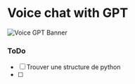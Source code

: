 # Voice chat with GPT

![Voice GPT Banner]()

### ToDo 
- [ ] Trouver une structure de python
- [ ] 
